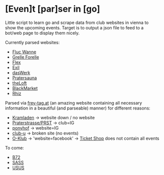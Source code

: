 # \[Even]t \[par]ser in \[go]

Little script to learn go and scrape data from club websites in vienna to show the upcoming events.
Target is to output a json file to feed to a bot/web page to display them nicely.

Currently parsed websites:
- [Fluc Wanne](https://fluc.at/programm/2023_Flucwoche%d.html)
- [Grelle Forelle](https://www.grelleforelle.com/programm/)
- [Flex](https://flex.at/events/monat/)
- [Exil](https://exil1.ticket.io/)
- [dasWerk](https://www.daswerk.org/programm/)
- [Pratersauna](https://pratersauna.tv/programm/)
- [theLoft](https://www.theloft.at/programm/)
- [BlackMarket](http://www.blackmarket.at/?page_id=49)
- [Rhiz](https://rhiz.wien/programm/)

Parsed via [frey-tag.at](https://frey-tag.at/locations/) (an amazing website containing all necessary
information in a beautiful (and parseable) manner) for different reasons:
- [Kramladen](https://frey-tag.at/locations/kramladen) -> website down / no website
- [Praterstrasse/PRST](https://frey-tag.at/locations/club-praterstrasse) -> club=IG
- [ponyhof](https://frey-tag.at/locations/ponyhof) -> website=IG
- [club-u](https://frey-tag.at/locations/club-u) -> broken site (no events)
- [O-Klub](https://frey-tag.at/locations/o-der-klub) -> 'website=facebook' -> [Ticket Shop](https://shop.eventjet.at/o-vienna) does not contain all events

To come:
- [B72](https://www.b72.at/program)
- [SASS](https://sassvienna.com/programm)
- [USUS](https://amwasser.wien/events)
